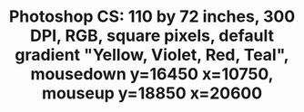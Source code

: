 ---
ee_id: '84'
site: '1'
type: '2'
url: 2009-001-photoshop-cs
title: 'Photoshop CS: 110 by 72 inches, 300 DPI, RGB, square pixels, default gradient
  "Yellow, Violet, Red, Teal", mousedown y=16450 x=10750, mouseup y=18850 x=20600'
year: '2009'
display_year: '2009'
medium: Chromogenic print
dims: 110 x 72 inches
pitch:
ps:
live_url:
related:
youtube:
related_code:
imgs: photoshop-cs-2009-001-full-cropped-database-AR.jpg
subheading:
download:
add_credit:
commission:
layout: things-i-made
---